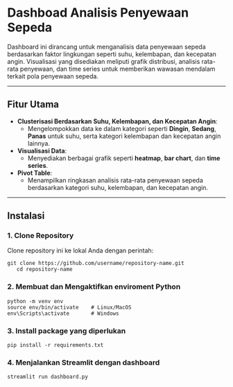 # Dashboad Analisis Penyewaan Sepeda

Dashboard ini dirancang untuk menganalisis data penyewaan sepeda berdasarkan faktor lingkungan seperti suhu, kelembapan, dan kecepatan angin. Visualisasi yang disediakan meliputi grafik distribusi, analisis rata-rata penyewaan, dan time series untuk memberikan wawasan mendalam terkait pola penyewaan sepeda.

----
## Fitur Utama
- **Clusterisasi Berdasarkan Suhu, Kelembapan, dan Kecepatan Angin**:
  - Mengelompokkan data ke dalam kategori seperti **Dingin**, **Sedang**, **Panas** untuk suhu, serta kategori kelembapan dan kecepatan angin lainnya.
- **Visualisasi Data**:
  - Menyediakan berbagai grafik seperti **heatmap**, **bar chart**, dan **time series**.
- **Pivot Table**:
  - Menampilkan ringkasan analisis rata-rata penyewaan sepeda berdasarkan kategori suhu, kelembapan, dan kecepatan angin.
----

## Instalasi
### 1. Clone Repository
Clone repository ini ke lokal Anda dengan perintah:
```
git clone https://github.com/username/repository-name.git
   cd repository-name
```
### 2. Membuat dan Mengaktifkan enviroment Python
```
python -m venv env
source env/bin/activate    # Linux/MacOS
env\Scripts\activate       # Windows
```
### 3. Install package yang diperlukan 
```
pip install -r requirements.txt
```

### 4. Menjalankan Streamlit dengan dashboard
```
streamlit run dashboard.py
```
